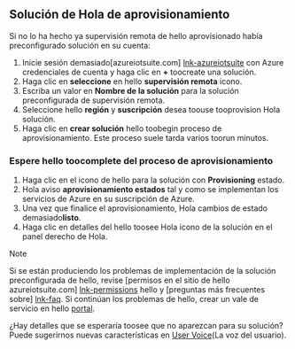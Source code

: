 ## <a name="provision-hello-solution"></a>Solución de Hola de aprovisionamiento

Si no lo ha hecho ya supervisión remota de hello aprovisionado había preconfigurado solución en su cuenta:

1. Inicie sesión demasiado[azureiotsuite.com] [ lnk-azureiotsuite] con Azure credenciales de cuenta y haga clic en  **+**  toocreate una solución.
2. Haga clic en **seleccione** en hello **supervisión remota** icono.
3. Escriba un valor en **Nombre de la solución** para la solución preconfigurada de supervisión remota.
4. Seleccione hello **región** y **suscripción** desea toouse tooprovision Hola solución.
5. Haga clic en **crear solución** hello toobegin proceso de aprovisionamiento. Este proceso suele tarda varios toorun minutos.

### <a name="wait-for-hello-provisioning-process-toocomplete"></a>Espere hello toocomplete del proceso de aprovisionamiento
1. Haga clic en el icono de hello para la solución con **Provisioning** estado.
2. Hola aviso **aprovisionamiento estados** tal y como se implementan los servicios de Azure en su suscripción de Azure.
3. Una vez que finalice el aprovisionamiento, Hola cambios de estado demasiado**listo**.
4. Haga clic en detalles del hello toosee Hola icono de la solución en el panel derecho de Hola.

> [!NOTE]
> Si se están produciendo los problemas de implementación de la solución preconfigurada de hello, revise [permisos en el sitio de hello azureiotsuite.com] [ lnk-permissions] hello y [preguntas más frecuentes sobre] [ lnk-faq]. Si continúan los problemas de hello, crear un vale de servicio en hello [portal][lnk-portal].
> 
> 

¿Hay detalles que se esperaría toosee que no aparezcan para su solución? Puede sugerirnos nuevas características en [User Voice](https://feedback.azure.com/forums/321918-azure-iot)(La voz del usuario).

[lnk-azureiotsuite]: https://www.azureiotsuite.com
[lnk-permissions]: ../articles/iot-suite/iot-suite-permissions.md
[lnk-portal]: http://portal.azure.com/
[lnk-faq]: ../articles/iot-suite/iot-suite-faq.md